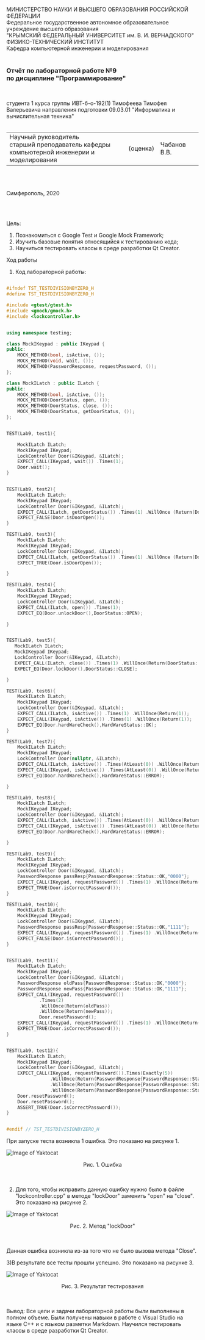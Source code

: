 МИНИСТЕРСТВО НАУКИ  И ВЫСШЕГО ОБРАЗОВАНИЯ РОССИЙСКОЙ ФЕДЕРАЦИИ  
Федеральное государственное автономное образовательное учреждение высшего образования  
"КРЫМСКИЙ ФЕДЕРАЛЬНЫЙ УНИВЕРСИТЕТ им. В. И. ВЕРНАДСКОГО"  
ФИЗИКО-ТЕХНИЧЕСКИЙ ИНСТИТУТ  
Кафедра компьютерной инженерии и моделирования
<br/><br/>

### Отчёт по лабораторной работе №9<br/> по дисциплине "Программирование"
<br/>

студента 1 курса группы ИВТ-б-о-192(1)
Тимофеева Тимофея Валерьевича
направления подготовки 09.03.01 "Информатика и вычислительная техника"  
<br/>

<table>
<tr><td>Научный руководитель<br/> старший преподаватель кафедры<br/> компьютерной инженерии и моделирования</td>
<td>(оценка)</td>
<td>Чабанов В.В.</td>
</tr>
</table>
<br/><br/>

Симферополь, 2020

<br/><br/>

Цель: 

1. Познакомиться с Google Test и Google Mock Framework;
2. Изучить базовые понятия относящийся к тестированию кода;
3. Научиться тестировать классы в среде разработки Qt Creator.

Ход работы

1) Код лабораторной работы:

```cpp

#ifndef TST_TESTDIVISIONBYZERO_H
#define TST_TESTDIVISIONBYZERO_H

#include <gtest/gtest.h>
#include <gmock/gmock.h>
#include <lockcontroller.h>


using namespace testing;

class MockIKeypad : public IKeypad {
public:
    MOCK_METHOD(bool, isActive, ());
    MOCK_METHOD(void, wait, ());
    MOCK_METHOD(PasswordResponse, requestPassword, ());
};

class MockILatch : public ILatch {
public:
    MOCK_METHOD(bool, isActive, ());
    MOCK_METHOD(DoorStatus, open, ());
    MOCK_METHOD(DoorStatus, close, ());
    MOCK_METHOD(DoorStatus, getDoorStatus, ());
};


TEST(Lab9, test1){

    MockILatch ILatch;
    MockIKeypad IKeypad;
    LockController Door(&IKeypad, &ILatch);
    EXPECT_CALL(IKeypad, wait()) .Times(1);
    Door.wait();
}


TEST(Lab9, test2){
    MockILatch ILatch;
    MockIKeypad IKeypad;
    LockController Door(&IKeypad, &ILatch);
    EXPECT_CALL(ILatch, getDoorStatus()) .Times(1) .WillOnce (Return(DoorStatus::CLOSE));
    EXPECT_FALSE(Door.isDoorOpen());
}

TEST(Lab9, test3){
    MockILatch ILatch;
    MockIKeypad IKeypad;
    LockController Door(&IKeypad, &ILatch);
    EXPECT_CALL(ILatch, getDoorStatus()) .Times(1) .WillOnce (Return(DoorStatus::OPEN));
    EXPECT_TRUE(Door.isDoorOpen());

}

TEST(Lab9, test4){
    MockILatch ILatch;
    MockIKeypad IKeypad;
    LockController Door(&IKeypad, &ILatch);
    EXPECT_CALL(ILatch, open()) .Times(1);
    EXPECT_EQ(Door.unlockDoor(),DoorStatus::OPEN);

}


TEST(Lab9, test5){
   MockILatch ILatch;
   MockIKeypad IKeypad;
   LockController Door(&IKeypad, &ILatch);
   EXPECT_CALL(ILatch, close()) .Times(1) .WillOnce(Return(DoorStatus::CLOSE));
   EXPECT_EQ(Door.lockDoor(),DoorStatus::CLOSE);

}

TEST(Lab9, test6){
    MockILatch ILatch;
    MockIKeypad IKeypad;
    LockController Door(&IKeypad, &ILatch);
    EXPECT_CALL(ILatch, isActive()) .Times(1) .WillOnce(Return(1));
    EXPECT_CALL(IKeypad, isActive()) .Times(1) .WillOnce(Return(1));
    EXPECT_EQ(Door.hardWareCheck(),HardWareStatus::OK);
}

TEST(Lab9, test7){
    MockILatch ILatch;
    MockIKeypad IKeypad;
    LockController Door(nullptr, &ILatch);
    EXPECT_CALL(ILatch, isActive()) .Times(AtLeast(0)) .WillOnce(Return(1));
    EXPECT_CALL(IKeypad, isActive()) .Times(AtLeast(0)) .WillOnce(Return(1));
    EXPECT_EQ(Door.hardWareCheck(),HardWareStatus::ERROR);

}

TEST(Lab9, test8){
    MockILatch ILatch;
    MockIKeypad IKeypad;
    LockController Door(&IKeypad, &ILatch);
    EXPECT_CALL(ILatch, isActive()) .Times(AtLeast(0)) .WillOnce(Return(0));
    EXPECT_CALL(IKeypad, isActive()) .Times(AtLeast(0)) .WillOnce(Return(1));
    EXPECT_EQ(Door.hardWareCheck(),HardWareStatus::ERROR);

}

TEST(Lab9, test9){
    MockILatch ILatch;
    MockIKeypad IKeypad;
    LockController Door(&IKeypad, &ILatch);
    PasswordResponse passResp{PasswordResponse::Status::OK,"0000"};
    EXPECT_CALL(IKeypad, requestPassword()) .Times(1) .WillOnce(Return(passResp));
    EXPECT_TRUE(Door.isCorrectPassword());
}

TEST(Lab9, test10){
    MockILatch ILatch;
    MockIKeypad IKeypad;
    LockController Door(&IKeypad, &ILatch);
    PasswordResponse passResp{PasswordResponse::Status::OK,"1111"};
    EXPECT_CALL(IKeypad, requestPassword()) .Times(1) .WillOnce(Return(passResp));
    EXPECT_FALSE(Door.isCorrectPassword());
}


TEST(Lab9, test11){
    MockILatch ILatch;
    MockIKeypad IKeypad;
    LockController Door(&IKeypad, &ILatch);
    PasswordResponse oldPass{PasswordResponse::Status::OK,"0000"};
    PasswordResponse newPass{PasswordResponse::Status::OK,"1111"};
    EXPECT_CALL(IKeypad, requestPassword())
            .Times(2)
            .WillOnce(Return(oldPass))
            .WillOnce(Return(newPass));
            Door.resetPassword();
    EXPECT_CALL(IKeypad, requestPassword()) .Times(1) .WillOnce(Return(newPass));
    EXPECT_TRUE(Door.isCorrectPassword());
}


TEST(Lab9, test12){
    MockILatch ILatch;
    MockIKeypad IKeypad;
    LockController Door(&IKeypad, &ILatch);
    EXPECT_CALL(IKeypad, requestPassword()).Times(Exactly(5))
                .WillOnce(Return(PasswordResponse{PasswordResponse::Status::OK, "0000"}))
                .WillOnce(Return(PasswordResponse{PasswordResponse::Status::OK, "1111"}))
                .WillOnce(Return(PasswordResponse{PasswordResponse::Status::OK, "1111"}));
    Door.resetPassword();
    Door.resetPassword();
    ASSERT_TRUE(Door.isCorrectPassword());
}


#endif // TST_TESTDIVISIONBYZERO_H


```

При запуске теста возникла 1 ошибка. Это показано на рисунке 1.

![Image of Yaktocat](https://github.com/valeti00/labrab/blob/master/labrab9/qtcreator_3f5kwJ9HVZ.png?raw=true) 
<center>Рис. 1. Ошибка</center>
<br></br>

2) Для того, чтобы исправить данную ошибку нужно было в файле "lockcontroller.cpp" в методе "lockDoor" заменить "open" на "close". Это показано на рисунке 2. 

![Image of Yaktocat](https://github.com/valeti00/labrab/blob/master/labrab9/qtcreator_vXKHTVhtdh.png?raw=true) 
<center>Рис. 2. Метод "lockDoor"</center>
<br></br>

Данная ошибка возникла из-за того что не было вызова метода "Close".

3)В результате все тесты прошли успешно. Это показано на рисунке 3.

![Image of Yaktocat](https://github.com/valeti00/labrab/blob/master/labrab9/qtcreator_NsuugRsNrL.png?raw=true) 
<center>Рис. 3. Результат тестирования</center>
<br></br>

Вывод: Все цели и задачи лабораторной работы были выполнены в полном объеме. Были получены навыки в работе с Visual Studio на языке C++ и с языком разметки Markdown. Научился тестировать классы в среде разработки Qt Creator.
